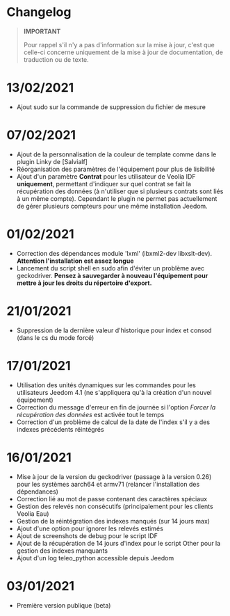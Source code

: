 # Changelog

>**IMPORTANT**
>
>Pour rappel s'il n'y a pas d'information sur la mise à jour, c'est que celle-ci concerne uniquement de la mise à jour de documentation, de traduction ou de texte.

# 13/02/2021
- Ajout sudo sur la commande de suppression du fichier de mesure

# 07/02/2021
- Ajout de la personnalisation de la couleur de template comme dans le plugin Linky de [Salvialf]
- Réorganisation des paramètres de l'équipement pour plus de lisibilité
- Ajout d'un paramètre **Contrat** pour les utilisateur de Veolia IDF **uniquement**, permettant d'indiquer sur quel contrat se fait la récupération des données (à n'utiliser que si plusieurs contrats sont liés à un même compte). Cependant le plugin ne permet pas actuellement de gérer plusieurs compteurs pour une même installation Jeedom.

# 01/02/2021
- Correction des dépendances module 'lxml' (ibxml2-dev libxslt-dev). **Attention l'installation est assez longue** 
- Lancement du script shell en sudo afin d'éviter un problème avec geckodriver. **Pensez à sauvegarder à nouveau l'équipement pour mettre à jour les droits du répertoire d'export.**

# 21/01/2021
- Suppression de la dernière valeur d'historique pour index et consod (dans le cs du mode forcé)

# 17/01/2021
- Utilisation des unités dynamiques sur les commandes pour les utilisateurs Jeedom 4.1 (ne s'appliquera qu'à la création d'un nouvel équipement)
- Correction du message d'erreur en fin de journée si l'option *Forcer la récupération des données* est activée tout le temps
- Correction d'un problème de calcul de la date de l'index s'il y a des indexes précédents réintégrés

# 16/01/2021
- Mise à jour de la version du geckodriver (passage à la version 0.26) pour les systèmes aarch64 et armv71 (relancer l'installation des dépendances)
- Correction lié au mot de passe contenant des caractères spéciaux
- Gestion des relevés non consécutifs (principalement pour les clients Veolia Eau)
- Gestion de la réintégration des indexes manqués (sur 14 jours max)
- Ajout d'une option pour ignorer les relevés estimés
- Ajout de screenshots de debug pour le script IDF
- Ajout de la récupération de 14 jours d'index pour le script Other pour la gestion des indexes manquants
- Ajout d'un log teleo_python accessible depuis Jeedom

# 03/01/2021
- Première version publique (beta)

